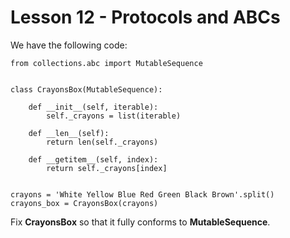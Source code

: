 # Lesson 12 - Protocols and ABCs


We have the following code:

```python3
from collections.abc import MutableSequence


class CrayonsBox(MutableSequence):

    def __init__(self, iterable):
        self._crayons = list(iterable)

    def __len__(self):
        return len(self._crayons)

    def __getitem__(self, index):
        return self._crayons[index]


crayons = 'White Yellow Blue Red Green Black Brown'.split()
crayons_box = CrayonsBox(crayons)
```

Fix **CrayonsBox** so that it fully conforms to **MutableSequence**.
